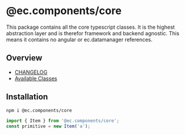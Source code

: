 # @ec.components/core

This package contains all the core typescript classes.
It is the highest abstraction layer and is therefor framework and backend agnostic.
This means it contains no angular or ec.datamanager references.

## Overview

- [CHANGELOG](https://entrecode.github.io/ec.components/additional-documentation/changelog/core-changelog.html)
- [Available Classes](https://github.com/entrecode/ec.components/tree/master/packages/core/src/lib)

## Installation

```sh
npm i @ec.components/core
```

```ts
import { Item } from '@ec.components/core';
const primitive = new Item('a');
```